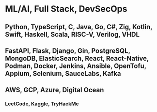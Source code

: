 <h1>ML/AI, Full Stack, DevSecOps</h1>
<h2>Python, TypeScript, C, Java, Go, C#, Zig, Kotlin, Swift, Haskell, Scala, RISC-V, Verilog, VHDL</h2>
<h2>FastAPI, Flask, Django, Gin, PostgreSQL, MongoDB, ElasticSearch, React, React-Native, Podman, Docker, Jenkins, Ansible, OpenTofu, Appium, Selenium, SauceLabs, Kafka</h2>
<h2>AWS, GCP, Azure, Digital Ocean</h2>

<h3>
  <a href="https://leetcode.com/u/tcs7890/">LeetCode</a>, 
  <a href="">Kaggle</a>, 
  <a href="https://tryhackme.com/p/stahltrevor5">TryHackMe</a>
</h3>
